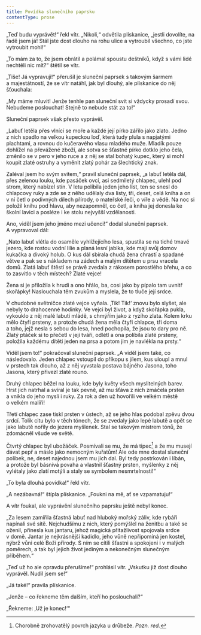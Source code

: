 ```yaml
---
title: Povídka slunečního paprsku
contentType: prose
---
```


  

„Teď budu vyprávět!“ řekl vítr. „Nikoli,“ odvětila plískanice, „jestli dovolíte, na řadě jsem já! Stál jste dost dlouho na rohu ulice a vytroubil všechno, co jste vytroubit mohl!“

„To mám za to, že jsem obrátil a polámal spoustu deštníků, když s vámi lidé nechtěli nic mít?“ štětil se vítr.

„Tiše! Já vypravuji!“ přerušil je sluneční paprsek s takovým šarmem a majestátností, že se vítr natáhl, jak byl dlouhý, ale plískanice do něj šťouchala:

„My máme mluvit! Jenže tenhle pan sluneční svit si vždycky prosadí svou. Nebudeme poslouchat! Stejně to nebude stát za to!“

Sluneční paprsek však přesto vyprávěl.

„Labuť letěla přes vlnící se moře a každé její pírko zářilo jako zlato. Jedno z nich spadlo na velkou kupeckou loď, která tudy plula s napjatými plachtami, a rovnou do kučeravého vlasu mladého muže. Mladík pouze dohlížel na převážené zboží, ale sotva se šťastné pírko dotklo jeho čela, změnilo se v pero v jeho ruce a z něj se stal bohatý kupec, který si mohl koupit zlaté ostruhy a vyměnit zlatý pohár za šlechtický znak.

Zaléval jsem ho svým svitem,“ pravil sluneční paprsek, „a labuť letěla dál, přes zelenou louku, kde pasáček ovcí, asi sedmiletý chlapec, ulehl pod strom, který nabízel stín. V letu políbila jeden jeho list, ten se snesl do chlapcovy ruky a zde se z něho udělaly dva listy, tři, deset, celá kniha a on v ní četl o podivných dílech přírody, o mateřské řeči, o víře a vědě. Na noc si položil knihu pod hlavu, aby nezapomněl, co četl, a kniha jej donesla ke školní lavici a posléze i ke stolu nejvyšší vzdělanosti.

Ano, viděl jsem jeho jméno mezi učenci!“ dodal sluneční paprsek. A vypravoval dál:

„Nato labuť vlétla do osaměle vyhlížejícího lesa, spustila se na tiché tmavé jezero, kde rostou vodní lilie a planá lesní jablka, kde mají svůj domov kukačka a divoký holub. O kus dál sbírala chudá žena chrastí a spadané větve a pak se s nákladem na zádech a malým dítětem u prsu vracela domů. Zlatá labuť štěstí se právě zvedala z rákosem porostlého břehu, a co to zasvitlo v těch místech? Zlaté vejce!

Žena si je přiložila k hrudi a ono hřálo, ba, cosi jako by pípalo tam uvnitř skořápky! Naslouchala těm zvukům a myslela, že to tluče její srdce.

V chudobné světničce zlaté vejce vyňala. ‚Tik! Tik!‘ znovu bylo slyšet, ale nebyly to drahocenné hodinky. Ve vejci byl život, a když skořápka pukla, vykouklo z něj malé labutí mládě, s chmýřím jako z ryzího zlata. Kolem krku mělo čtyři prsteny, a protože chudá žena měla čtyři chlapce, tři doma a toho, jejž nesla s sebou do lesa, hned pochopila, že jsou to dary pro ně. Zlatý ptáček si to přečetl v její tváři, odlétl a ona políbila zlaté prsteny, položila každému dítěti jeden na prsa a potom jim je navlékla na prsty.“

Viděl jsem to!“ pokračoval sluneční paprsek. „A viděl jsem také, co následovalo. Jeden chlapec vstoupil do příkopu s jílem, kus uloupl a mnul v prstech tak dlouho, až z něj vyvstala postava bájného Jasona, toho Jasona, který přivezl zlaté rouno.

Druhý chlapec běžel na louku, kde byly květy všech myslitelných barev. Hrst jich natrhal a svíral je tak pevně, až mu šťáva z nich zmáčela prsten a vnikla do jeho mysli i ruky. Za rok a den už hovořili ve velkém městě o velkém malíři!

Třetí chlapec zase tiskl prsten v ústech, až se jeho hlas podobal zpěvu dvou srdcí. Tolik citu bylo v těch tónech, že se zvedaly jako lepé labutě a opět se jako labutě nořily do jezera myšlenek. Stal se takovým mistrem tónů, že zdomácněl všude ve světě.

Čtvrtý chlapec byl ubožáček. Posmívali se mu, že má tipec[^19] a že mu musejí dávat pepř a máslo jako nemocným kuřatům! Ale ode mne dostal sluneční polibek, ne, deset najednou jsem mu jich dal. Byl tedy postrkován i líbán, a protože byl básnivá povaha a vlastnil šťastný prsten, myšlenky z něj vylétaly jako zlatí motýli a staly se symbolem nesmrtelnosti!“

„To byla dlouhá povídka!“ řekl vítr.

„A nezábavná!“ štípla plískanice. „Foukni na mě, ať se vzpamatuju!“

A vítr foukal, ale vyprávění slunečního paprsku ještě nebyl konec.

„Za lesem zamířila šťastná labuť nad hluboký mořský záliv, kde rybáři napínali své sítě. Nejchudšímu z nich, který pomýšlel na ženitbu a také se oženil, přinesla kus jantaru, jehož magická přitažlivost spojovala srdce v domě. Jantar je nejkrásnější kadidlo, jeho vůně nepřipomíná jen kostel, nýbrž vůni celé Boží přírody. S ním se cítili šťastni a spokojeni i v malých poměrech, a tak byl jejich život jediným a nekonečným slunečným příběhem.“

„Teď už ho ale opravdu přerušíme!“ prohlásil vítr. „Vskutku již dost dlouho vyprávěl. Nudil jsem se!“

„Já také!“ pravila plískanice.

„Jenže – co řekneme těm dalším, kteří ho poslouchali?“

„Řekneme: ‚Už je konec!‘“

[^19]: Chorobně zrohovatělý povrch jazyka u drůbeže. _Pozn. red._
